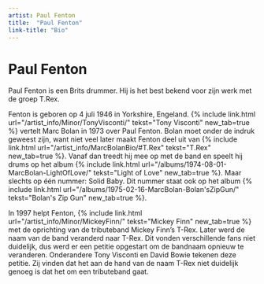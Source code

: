 ```yaml
---
artist: Paul Fenton
title:  "Paul Fenton"
link-title: "Bio"
---
```


# Paul Fenton

<span class="lead">Paul Fenton is een Brits drummer. Hij is het best bekend voor zijn werk met de groep T.Rex.</span>Fenton is geboren op 4 juli 1946 in Yorkshire, Engeland. {% include link.html url="/artist_info/Minor/TonyVisconti/" tekst="Tony Visconti" new_tab=true %} vertelt Marc Bolan in 1973 over Paul Fenton. Bolan moet onder de indruk geweest zijn, want niet veel later maakt Fenton deel uit van {% include link.html url="/artist_info/MarcBolanBio/#T.Rex" tekst="T.Rex" new_tab=true %}. Vanaf dan treedt hij mee op met de band en speelt hij drums op het album {% include link.html url="/albums/1974-08-01-MarcBolan-LightOfLove/" tekst="Light of Love" new_tab=true %}. Maar slechts op één nummer: <span class="engels">Solid Baby</span>. Dit nummer staat ook op het album {% include link.html url="/albums/1975-02-16-MarcBolan-Bolan'sZipGun/" tekst="Bolan's Zip Gun" new_tab=true %}.In 1997 helpt Fenton, {% include link.html url="/artist_info/Minor/MickeyFinn/" tekst="Mickey Finn" new_tab=true %} met de oprichting van de <span tooltip="Een tributeband is meer dan alleen een coverband. Een coverband speelt alleen de nummers na van een andere groep. Een tributeband probeert hun hele act zo goed mogelijk na te doen. Ze spelen de nummers van een andere band zo goed mogelijk na en proberen hen tot in het kleinste detail na te doen op het podium.">tributeband</span> <span class="engels">Mickey Finn’s T-Rex</span>. Later werd de naam van de band veranderd naar <span class="engels">T-Rex</span>. Dit vonden verschillende fans niet duidelijk, dus werd er een petitie opgestart om de bandnaam opnieuw te veranderen. Onderandere Tony Visconti en <span tooltip="David Bowie is een van de meest invloedrijke rockmuzikanten uit de jaren 60. Dit omdat hij er als geen ander in slaagt om zich elke keer opnieuw uit te vinden en in de huid te kruipen van een nieuw personage. Bowie werd geboren in Londen op 8 januari 1947. En hij stierf in New York, twee dagen na zijn 69ste verjaardag, op 10 januari 2016.">David Bowie</span> tekenen deze petitie. Zij vinden dat het aan de hand van de naam T-Rex niet duidelijk genoeg is dat het om een tributeband gaat.
